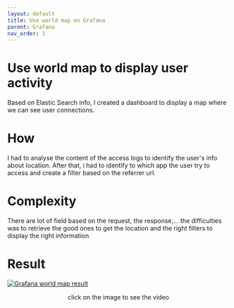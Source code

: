 ```yaml
---
layout: default
title: Use world map on Grafana
parent: Grafana
nav_order: 1
---
```


# Use world map to display user activity

Based on Elastic Search info, I created a dashboard to display a map where we can see user connections.

# How

I had to analyse the content of the access logs to identify the user's info about location.
After that, i had to identify to which app the user try to access and create a filter based on the referrer url.

# Complexity

There are lot of field based on the request, the response,... the difficulties was to retrieve the good ones to get the location and the right filters to display the right information

# Result

[![Grafana world map result](https://user-images.githubusercontent.com/1218742/164321728-8b99705a-6bbd-4a36-ab26-22c11c962623.png)](https://user-images.githubusercontent.com/1218742/164321137-f8ead2fb-d311-4a07-b90b-692b1d95edce.mp4 "Grafana world map result")

<div align="center">click on the image to see the video</div>
